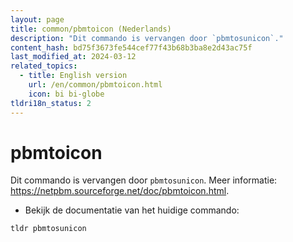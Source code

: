 ```yaml
---
layout: page
title: common/pbmtoicon (Nederlands)
description: "Dit commando is vervangen door `pbmtosunicon`."
content_hash: bd75f3673fe544cef77f43b68b3ba8e2d43ac75f
last_modified_at: 2024-03-12
related_topics:
  - title: English version
    url: /en/common/pbmtoicon.html
    icon: bi bi-globe
tldri18n_status: 2
---
```

# pbmtoicon

Dit commando is vervangen door `pbmtosunicon`.
Meer informatie: <https://netpbm.sourceforge.net/doc/pbmtoicon.html>.

- Bekijk de documentatie van het huidige commando:

`tldr pbmtosunicon`
